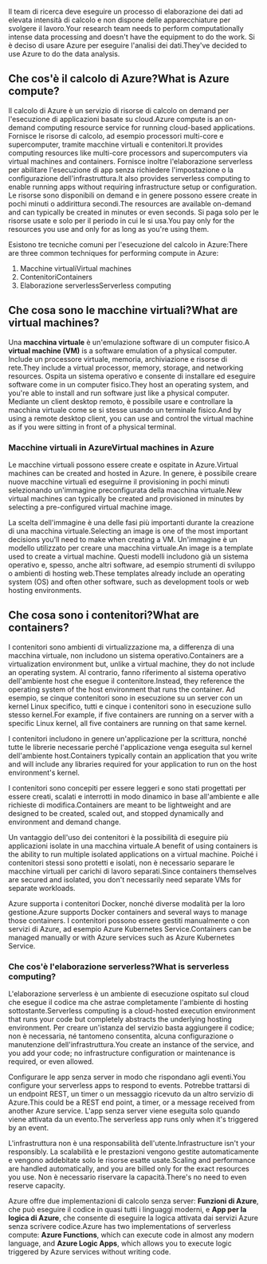 <span data-ttu-id="a51e1-101">Il team di ricerca deve eseguire un processo di elaborazione dei dati ad elevata intensità di calcolo e non dispone delle apparecchiature per svolgere il lavoro.</span><span class="sxs-lookup"><span data-stu-id="a51e1-101">Your research team needs to perform computationally intense data processing and doesn't have the equipment to do the work.</span></span> <span data-ttu-id="a51e1-102">Si è deciso di usare Azure per eseguire l'analisi dei dati.</span><span class="sxs-lookup"><span data-stu-id="a51e1-102">They've decided to use Azure to do the data analysis.</span></span>

## <a name="what-is-azure-compute"></a><span data-ttu-id="a51e1-103">Che cos'è il calcolo di Azure?</span><span class="sxs-lookup"><span data-stu-id="a51e1-103">What is Azure compute?</span></span>
<span data-ttu-id="a51e1-104">Il calcolo di Azure è un servizio di risorse di calcolo on demand per l'esecuzione di applicazioni basate su cloud.</span><span class="sxs-lookup"><span data-stu-id="a51e1-104">Azure compute is an on-demand computing resource service for running cloud-based applications.</span></span> <span data-ttu-id="a51e1-105">Fornisce le risorse di calcolo, ad esempio processori multi-core e supercomputer, tramite macchine virtuali e contenitori.</span><span class="sxs-lookup"><span data-stu-id="a51e1-105">It provides computing resources like multi-core processors and supercomputers via virtual machines and containers.</span></span> <span data-ttu-id="a51e1-106">Fornisce inoltre l'elaborazione serverless per abilitare l'esecuzione di app senza richiedere l'impostazione o la configurazione dell'infrastruttura.</span><span class="sxs-lookup"><span data-stu-id="a51e1-106">It also provides serverless computing to enable running apps without requiring infrastructure setup or configuration.</span></span> <span data-ttu-id="a51e1-107">Le risorse sono disponibili on demand e in genere possono essere create in pochi minuti o addirittura secondi.</span><span class="sxs-lookup"><span data-stu-id="a51e1-107">The resources are available on-demand and can typically be created in minutes or even seconds.</span></span> <span data-ttu-id="a51e1-108">Si paga solo per le risorse usate e solo per il periodo in cui le si usa.</span><span class="sxs-lookup"><span data-stu-id="a51e1-108">You pay only for the resources you use and only for as long as you're using them.</span></span>

<span data-ttu-id="a51e1-109">Esistono tre tecniche comuni per l'esecuzione del calcolo in Azure:</span><span class="sxs-lookup"><span data-stu-id="a51e1-109">There are three common techniques for performing compute in Azure:</span></span>
1. <span data-ttu-id="a51e1-110">Macchine virtuali</span><span class="sxs-lookup"><span data-stu-id="a51e1-110">Virtual machines</span></span>
1. <span data-ttu-id="a51e1-111">Contenitori</span><span class="sxs-lookup"><span data-stu-id="a51e1-111">Containers</span></span>
1. <span data-ttu-id="a51e1-112">Elaborazione serverless</span><span class="sxs-lookup"><span data-stu-id="a51e1-112">Serverless computing</span></span>

## <a name="what-are-virtual-machines"></a><span data-ttu-id="a51e1-113">Che cosa sono le macchine virtuali?</span><span class="sxs-lookup"><span data-stu-id="a51e1-113">What are virtual machines?</span></span>

<span data-ttu-id="a51e1-114">Una **macchina virtuale** è un'emulazione software di un computer fisico.</span><span class="sxs-lookup"><span data-stu-id="a51e1-114">A **virtual machine (VM)** is a software emulation of a physical computer.</span></span> <span data-ttu-id="a51e1-115">Include un processore virtuale, memoria, archiviazione e risorse di rete.</span><span class="sxs-lookup"><span data-stu-id="a51e1-115">They include a virtual processor, memory, storage, and networking resources.</span></span> <span data-ttu-id="a51e1-116">Ospita un sistema operativo e consente di installare ed eseguire software come in un computer fisico.</span><span class="sxs-lookup"><span data-stu-id="a51e1-116">They host an operating system, and you're able to install and run software just like a physical computer.</span></span> <span data-ttu-id="a51e1-117">Mediante un client desktop remoto, è possibile usare e controllare la macchina virtuale come se si stesse usando un terminale fisico.</span><span class="sxs-lookup"><span data-stu-id="a51e1-117">And by using a remote desktop client, you can use and control the virtual machine as if you were sitting in front of a physical terminal.</span></span>

### <a name="virtual-machines-in-azure"></a><span data-ttu-id="a51e1-118">Macchine virtuali in Azure</span><span class="sxs-lookup"><span data-stu-id="a51e1-118">Virtual machines in Azure</span></span>

<span data-ttu-id="a51e1-119">Le macchine virtuali possono essere create e ospitate in Azure.</span><span class="sxs-lookup"><span data-stu-id="a51e1-119">Virtual machines can be created and hosted in Azure.</span></span> <span data-ttu-id="a51e1-120">In genere, è possibile creare nuove macchine virtuali ed eseguirne il provisioning in pochi minuti selezionando un'immagine preconfigurata della macchina virtuale.</span><span class="sxs-lookup"><span data-stu-id="a51e1-120">New virtual machines can typically be created and provisioned in minutes by selecting a pre-configured virtual machine image.</span></span>

<span data-ttu-id="a51e1-121">La scelta dell'immagine è una delle fasi più importanti durante la creazione di una macchina virtuale.</span><span class="sxs-lookup"><span data-stu-id="a51e1-121">Selecting an image is one of the most important decisions you'll need to make when creating a VM.</span></span> <span data-ttu-id="a51e1-122">Un'immagine è un modello utilizzato per creare una macchina virtuale.</span><span class="sxs-lookup"><span data-stu-id="a51e1-122">An image is a template used to create a virtual machine.</span></span> <span data-ttu-id="a51e1-123">Questi modelli includono già un sistema operativo e, spesso, anche altri software, ad esempio strumenti di sviluppo o ambienti di hosting web.</span><span class="sxs-lookup"><span data-stu-id="a51e1-123">These templates already include an operating system (OS) and often other software, such as development tools or web hosting environments.</span></span>

## <a name="what-are-containers"></a><span data-ttu-id="a51e1-124">Che cosa sono i contenitori?</span><span class="sxs-lookup"><span data-stu-id="a51e1-124">What are containers?</span></span>

<span data-ttu-id="a51e1-125">I contenitori sono ambienti di virtualizzazione ma, a differenza di una macchina virtuale, non includono un sistema operativo.</span><span class="sxs-lookup"><span data-stu-id="a51e1-125">Containers are a virtualization environment but, unlike a virtual machine, they do not include an operating system.</span></span> <span data-ttu-id="a51e1-126">Al contrario, fanno riferimento al sistema operativo dell'ambiente host che esegue il contenitore.</span><span class="sxs-lookup"><span data-stu-id="a51e1-126">Instead, they reference the operating system of the host environment that runs the container.</span></span> <span data-ttu-id="a51e1-127">Ad esempio, se cinque contenitori sono in esecuzione su un server con un kernel Linux specifico, tutti e cinque i contenitori sono in esecuzione sullo stesso kernel.</span><span class="sxs-lookup"><span data-stu-id="a51e1-127">For example, if five containers are running on a server with a specific Linux kernel, all five containers are running on that same kernel.</span></span> 

<span data-ttu-id="a51e1-128">I contenitori includono in genere un'applicazione per la scrittura, nonché tutte le librerie necessarie perché l'applicazione venga eseguita sul kernel dell'ambiente host.</span><span class="sxs-lookup"><span data-stu-id="a51e1-128">Containers typically contain an application that you write and will include any libraries required for your application to run on the host environment's kernel.</span></span> 

<span data-ttu-id="a51e1-129">I contenitori sono concepiti per essere leggeri e sono stati progettati per essere creati, scalati e interrotti in modo dinamico in base all'ambiente e alle richieste di modifica.</span><span class="sxs-lookup"><span data-stu-id="a51e1-129">Containers are meant to be lightweight and are designed to be created, scaled out, and stopped dynamically and environment and demand change.</span></span>

<span data-ttu-id="a51e1-130">Un vantaggio dell'uso dei contenitori è la possibilità di eseguire più applicazioni isolate in una macchina virtuale.</span><span class="sxs-lookup"><span data-stu-id="a51e1-130">A benefit of using containers is the ability to run multiple isolated applications on a virtual machine.</span></span> <span data-ttu-id="a51e1-131">Poiché i contenitori stessi sono protetti e isolati, non è necessario separare le macchine virtuali per carichi di lavoro separati.</span><span class="sxs-lookup"><span data-stu-id="a51e1-131">Since containers themselves are secured and isolated, you don't necessarily need separate VMs for separate workloads.</span></span>

<span data-ttu-id="a51e1-132">Azure supporta i contenitori Docker, nonché diverse modalità per la loro gestione.</span><span class="sxs-lookup"><span data-stu-id="a51e1-132">Azure supports Docker containers and several ways to manage those containers.</span></span> <span data-ttu-id="a51e1-133">I contenitori possono essere gestiti manualmente o con servizi di Azure, ad esempio Azure Kubernetes Service.</span><span class="sxs-lookup"><span data-stu-id="a51e1-133">Containers can be managed manually or with Azure services such as Azure Kubernetes Service.</span></span>

### <a name="what-is-serverless-computing"></a><span data-ttu-id="a51e1-134">Che cos'è l'elaborazione serverless?</span><span class="sxs-lookup"><span data-stu-id="a51e1-134">What is serverless computing?</span></span>

<span data-ttu-id="a51e1-135">L'elaborazione serverless è un ambiente di esecuzione ospitato sul cloud che esegue il codice ma che astrae completamente l'ambiente di hosting sottostante.</span><span class="sxs-lookup"><span data-stu-id="a51e1-135">Serverless computing is a cloud-hosted execution environment that runs your code but completely abstracts the underlying hosting environment.</span></span> <span data-ttu-id="a51e1-136">Per creare un'istanza del servizio basta aggiungere il codice; non è necessaria, né tantomeno consentita, alcuna configurazione o manutenzione dell'infrastruttura.</span><span class="sxs-lookup"><span data-stu-id="a51e1-136">You create an instance of the service, and you add your code; no infrastructure configuration or maintenance is required, or even allowed.</span></span>

<span data-ttu-id="a51e1-137">Configurare le app senza server in modo che rispondano agli eventi.</span><span class="sxs-lookup"><span data-stu-id="a51e1-137">You configure your serverless apps to respond to events.</span></span> <span data-ttu-id="a51e1-138">Potrebbe trattarsi di un endpoint REST, un timer o un messaggio ricevuto da un altro servizio di Azure.</span><span class="sxs-lookup"><span data-stu-id="a51e1-138">This could be a REST end point, a timer, or a message received from another Azure service.</span></span> <span data-ttu-id="a51e1-139">L'app senza server viene eseguita solo quando viene attivata da un evento.</span><span class="sxs-lookup"><span data-stu-id="a51e1-139">The serverless app runs only when it's triggered by an event.</span></span> 

<span data-ttu-id="a51e1-140">L'infrastruttura non è una responsabilità dell'utente.</span><span class="sxs-lookup"><span data-stu-id="a51e1-140">Infrastructure isn't your responsibly.</span></span> <span data-ttu-id="a51e1-141">La scalabilità e le prestazioni vengono gestite automaticamente e vengono addebitate solo le risorse esatte usate.</span><span class="sxs-lookup"><span data-stu-id="a51e1-141">Scaling and performance are handled automatically, and you are billed only for the exact resources you use.</span></span> <span data-ttu-id="a51e1-142">Non è necessario riservare la capacità.</span><span class="sxs-lookup"><span data-stu-id="a51e1-142">There's no need to even reserve capacity.</span></span>

<span data-ttu-id="a51e1-143">Azure offre due implementazioni di calcolo senza server: **Funzioni di Azure**, che può eseguire il codice in quasi tutti i linguaggi moderni, e **App per la logica di Azure**, che consente di eseguire la logica attivata dai servizi Azure senza scrivere codice.</span><span class="sxs-lookup"><span data-stu-id="a51e1-143">Azure has two implementations of serverless compute: **Azure Functions**, which can execute code in almost any modern language, and **Azure Logic Apps**, which allows you to execute logic triggered by Azure services without writing code.</span></span>
